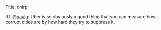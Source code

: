 Title: chirp

RT <a href="http://twitter.com/paulg">@paulg</a>: Uber is so obviously a good thing that you can measure how corrupt cities are by how hard they try to suppress it.
